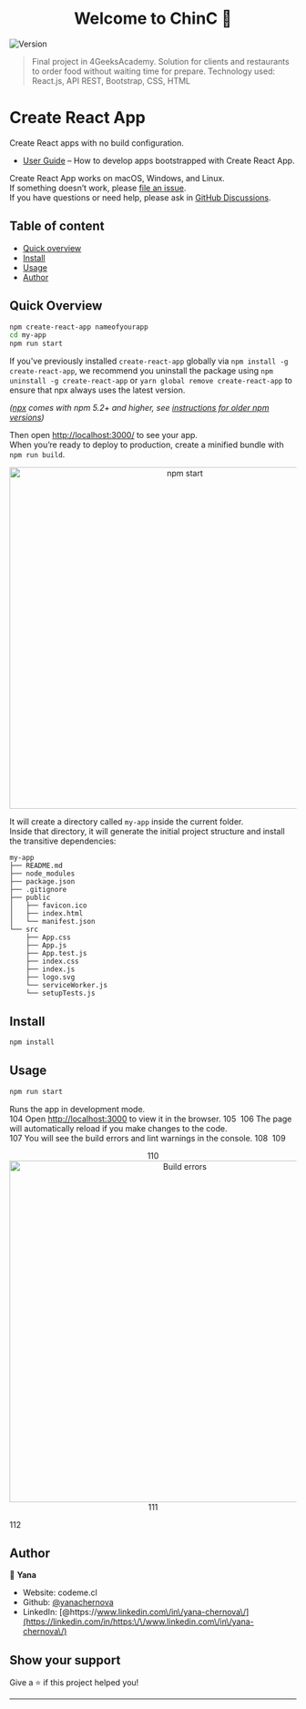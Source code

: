 <h1 align="center">Welcome to ChinC 👋</h1>
<p>
  <img alt="Version" src="https://img.shields.io/badge/version-0.1.0-blue.svg?cacheSeconds=2592000" />
</p>

> Final project in 4GeeksAcademy. Solution for clients and restaurants to order food without waiting time for prepare. Technology used: React.js, API REST, Bootstrap, CSS, HTML


# Create React App 

Create React apps with no build configuration.

- [User Guide](https://facebook.github.io/create-react-app/) – How to develop apps bootstrapped with Create React App.

Create React App works on macOS, Windows, and Linux.<br>
If something doesn’t work, please [file an issue](https://github.com/facebook/create-react-app/issues/new).<br>
If you have questions or need help, please ask in [GitHub Discussions](https://github.com/facebook/create-react-app/discussions).

## Table of content

- [Quick overview](#quick-overview)
- [Install](#install)
- [Usage](#usage)
- [Author](#author)

## Quick Overview

```sh
npm create-react-app nameofyourapp
cd my-app
npm run start
```

If you've previously installed `create-react-app` globally via `npm install -g create-react-app`, we recommend you uninstall the package using `npm uninstall -g create-react-app` or `yarn global remove create-react-app` to ensure that npx always uses the latest version.

_([npx](https://medium.com/@maybekatz/introducing-npx-an-npm-package-runner-55f7d4bd282b) comes with npm 5.2+ and higher, see [instructions for older npm versions](https://gist.github.com/gaearon/4064d3c23a77c74a3614c498a8bb1c5f))_

Then open [http://localhost:3000/](http://localhost:3000/) to see your app.<br>
When you’re ready to deploy to production, create a minified bundle with `npm run build`.

<p align='center'>
<img src='https://cdn.jsdelivr.net/gh/facebook/create-react-app@27b42ac7efa018f2541153ab30d63180f5fa39e0/screencast.svg' width='600' alt='npm start'>
</p>

It will create a directory called `my-app` inside the current folder.<br>
Inside that directory, it will generate the initial project structure and install the transitive dependencies:

```
my-app
├── README.md
├── node_modules
├── package.json
├── .gitignore
├── public
│   ├── favicon.ico
│   ├── index.html
│   └── manifest.json
└── src
    ├── App.css
    ├── App.js
    ├── App.test.js
    ├── index.css
    ├── index.js
    ├── logo.svg
    └── serviceWorker.js
    └── setupTests.js
```


## Install

```sh
npm install
```

## Usage

```sh
npm run start
```
Runs the app in development mode.<br>
104
Open [http://localhost:3000](http://localhost:3000) to view it in the browser.
105
​
106
The page will automatically reload if you make changes to the code.<br>
107
You will see the build errors and lint warnings in the console.
108
​
109
<p align='center'>
110
<img src='https://cdn.jsdelivr.net/gh/marionebl/create-react-app@9f6282671c54f0874afd37a72f6689727b562498/screencast-error.svg' width='600' alt='Build errors'>
111
</p>
112
​

## Author

👤 **Yana**

* Website: codeme.cl
* Github: [@yanachernova](https://github.com/yanachernova)
* LinkedIn: [@https:\/\/www.linkedin.com\/in\/yana-chernova\/](https://linkedin.com/in/https:\/\/www.linkedin.com\/in\/yana-chernova\/)

## Show your support

Give a ⭐️ if this project helped you!

***
